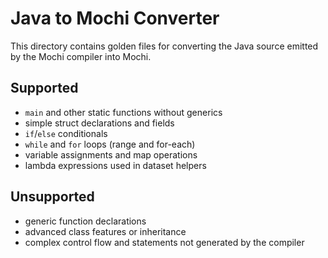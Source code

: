 # Java to Mochi Converter

This directory contains golden files for converting the Java source emitted by the Mochi compiler into Mochi.

## Supported
- `main` and other static functions without generics
- simple struct declarations and fields
- `if`/`else` conditionals
- `while` and `for` loops (range and for-each)
- variable assignments and map operations
- lambda expressions used in dataset helpers

## Unsupported
- generic function declarations
- advanced class features or inheritance
- complex control flow and statements not generated by the compiler
